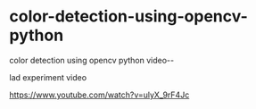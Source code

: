 # color-detection-using-opencv-python
color detection using opencv python
 video--
 
 
 lad experiment video 
 
 https://www.youtube.com/watch?v=ulyX_9rF4Jc

